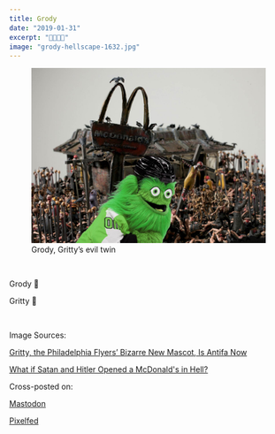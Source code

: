 ```yaml
---
title: Grody
date: "2019-01-31"
excerpt: "🥀🌹😈👯‍"
image: "grody-hellscape-1632.jpg"
---
```


<figure class="mw848">
<img src="grody-hellscape-1632.jpg"
  alt="Green Gritty in front of McDonald’s hellscape" /><br />
<figcaption>Grody, Gritty’s evil twin</figcaption>
</figure>

<br />

Grody 🥀

Gritty 🌹

<br />

Image Sources:

[Gritty, the Philadelphia Flyers’ Bizarre New Mascot, Is Antifa Now](https://www.thedailybeast.com/gritty-the-philadelphia-flyers-bizarre-new-mascot-is-antifa-now)

[What if Satan and Hitler Opened a McDonald's in Hell?](https://www.wired.com/2014/01/chapman-hellscapes/)

Cross-posted on:

[Mastodon](https://mastodon.social/@rdela/101510634565705235)

[Pixelfed](https://pixelfed.social/p/rdela/36247)
